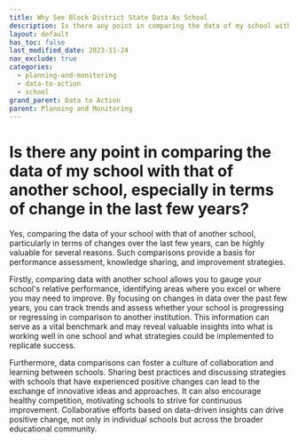 ```yaml
---
title: Why See Block District State Data As School
description: Is there any point in comparing the data of my school with that of another school, especially in terms of change in the last few years?
layout: default
has_toc: false
last_modified_date: 2023-11-24
nav_exclude: true
categories:
  - planning-and-monitoring
  - data-to-action
  - school
grand_parent: Data to Action
parent: Planning and Monitoring
---
```

# Is there any point in comparing the data of my school with that of another school, especially in terms of change in the last few years?

Yes, comparing the data of your school with that of another school, particularly in terms of changes over the last few years, can be highly valuable for several reasons. Such comparisons provide a basis for performance assessment, knowledge sharing, and improvement strategies.

Firstly, comparing data with another school allows you to gauge your school's relative performance, identifying areas where you excel or where you may need to improve. By focusing on changes in data over the past few years, you can track trends and assess whether your school is progressing or regressing in comparison to another institution. This information can serve as a vital benchmark and may reveal valuable insights into what is working well in one school and what strategies could be implemented to replicate success.

Furthermore, data comparisons can foster a culture of collaboration and learning between schools. Sharing best practices and discussing strategies with schools that have experienced positive changes can lead to the exchange of innovative ideas and approaches. It can also encourage healthy competition, motivating schools to strive for continuous improvement. Collaborative efforts based on data-driven insights can drive positive change, not only in individual schools but across the broader educational community.